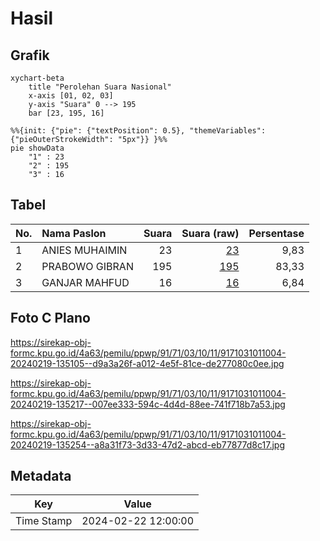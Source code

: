 # Hasil

## Grafik

```mermaid
xychart-beta
    title "Perolehan Suara Nasional"
    x-axis [01, 02, 03]
    y-axis "Suara" 0 --> 195
    bar [23, 195, 16]
```

```mermaid
%%{init: {"pie": {"textPosition": 0.5}, "themeVariables": {"pieOuterStrokeWidth": "5px"}} }%%
pie showData
    "1" : 23
    "2" : 195
    "3" : 16
```

## Tabel

| No. | Nama Paslon    | Suara | Suara (raw) | Persentase |
|:--- |:-------------- | -----:| -----------:| ----------:|
| 1   | ANIES MUHAIMIN | 23    | [23][p-1]   | 9,83       |
| 2   | PRABOWO GIBRAN | 195   | [195][p-2]  | 83,33      |
| 3   | GANJAR MAHFUD  | 16    | [16][p-3]   | 6,84       |


[p-1]: https://github.com/gigit-pemilu/pemilu-2024/blob/main/pilpres/hitung-suara/sub/91-papua/sub/71-kota-jayapura/sub/03-abepura/sub/1011-abepantai/sub/004-tps/sub/paslon-1.txt
[p-2]: https://github.com/gigit-pemilu/pemilu-2024/blob/main/pilpres/hitung-suara/sub/91-papua/sub/71-kota-jayapura/sub/03-abepura/sub/1011-abepantai/sub/004-tps/sub/paslon-2.txt
[p-3]: https://github.com/gigit-pemilu/pemilu-2024/blob/main/pilpres/hitung-suara/sub/91-papua/sub/71-kota-jayapura/sub/03-abepura/sub/1011-abepantai/sub/004-tps/sub/paslon-3.txt

## Foto C Plano

https://sirekap-obj-formc.kpu.go.id/4a63/pemilu/ppwp/91/71/03/10/11/9171031011004-20240219-135105--d9a3a26f-a012-4e5f-81ce-de277080c0ee.jpg

https://sirekap-obj-formc.kpu.go.id/4a63/pemilu/ppwp/91/71/03/10/11/9171031011004-20240219-135217--007ee333-594c-4d4d-88ee-741f718b7a53.jpg

https://sirekap-obj-formc.kpu.go.id/4a63/pemilu/ppwp/91/71/03/10/11/9171031011004-20240219-135254--a8a31f73-3d33-47d2-abcd-eb77877d8c17.jpg


## Metadata

| Key        | Value               |
| ---------- | ------------------- |
| Time Stamp | 2024-02-22 12:00:00 |



